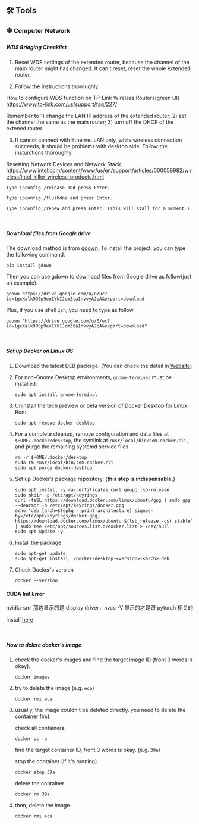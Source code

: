 ## 🛠 Tools

### 🕸️ Computer Network

##### WDS Bridging Checklist

1. Reset WDS settings of the extended router, because the channel of the main router might has changed. If can't reset, reset the whole extended router.

2. Follow the instructions thoroughly. 

How to configure WDS function on TP-Link Wireless Routers(green UI)
https://www.tp-link.com/us/support/faq/227/

Remember to 1) change the LAN IP address of the extended router; 2) set the channel the same as the main router; 3) turn off the DHCP of the extened router.

3. If cannot connect with Ethernet LAN only, while wireless connection succeeds, it should be problems with desktop side. Follow the insturctions thoroughly.

Resetting Network Devices and Network Stack
https://www.intel.com/content/www/us/en/support/articles/000058982/wireless/intel-killer-wireless-products.html

```
Type ipconfig /release and press Enter.

Type ipconfig /flushdns and press Enter.

Type ipconfig /renew and press Enter. (This will stall for a moment.)
```



<br>

##### Download files from Google drive

The download method is from [gdown](https://github.com/wkentaro/gdown). To install the project, you can type the following command.

```
pip install gdown
```
Then you can use gdown to download files from Google drive as follow(just an example).
```
gdown https://drive.google.com/u/0/uc?id=1gxXalk9O0p9eu1YkIJcmZta1nvvyAJpA&export=download
```
Plus, if you use shell  ```zsh```, you need to type as follow.
```
gdown "https://drive.google.com/u/0/uc?id=1gxXalk9O0p9eu1YkIJcmZta1nvvyAJpA&export=download"
```

<br>

##### Set up Docker on Linux OS

1. Download the latest DEB package. (You can check the detail in [Website](https://docs.docker.com/desktop/install/ubuntu/))

2. For non-Gnome Desktop environments, ```gnome-terminal``` must be installed:
    ```
    sudo apt install gnome-terminal
    ```

3. Uninstall the tech preview or beta version of Docker Desktop for Linux. Run:
    ```
    sudo apt remove docker-desktop
    ```

4. For a complete cleanup, remove configuration and data files at ```$HOME/.docker/desktop```, the symlink at ```/usr/local/bin/com.docker.cli```, and purge the remaining systemd service files.
    ```
    rm -r $HOME/.docker/desktop
    sudo rm /usr/local/bin/com.docker.cli
    sudo apt purge docker-desktop
    ```

5. Set up Docker’s package repository. (**this step is indispensable.**)
    ```
    sudo apt install -y ca-certificates curl gnupg lsb-release
    sudo mkdir -p /etc/apt/keyrings
    curl -fsSL https://download.docker.com/linux/ubuntu/gpg | sudo gpg --dearmor -o /etc/apt/keyrings/docker.gpg
    echo "deb [arch=$(dpkg --print-architecture) signed-by=/etc/apt/keyrings/docker.gpg] https://download.docker.com/linux/ubuntu $(lsb_release -cs) stable" | sudo tee /etc/apt/sources.list.d/docker.list > /dev/null
    sudo apt update -y
    ```

6. Install the package
    ```
    sudo apt-get update
    sudo apt-get install ./docker-desktop-<version>-<arch>.deb
    ```

7. Check Docker's version
    ```
    docker --version
    ```

#### CUDA Init Error

nvidia-smi 那边显示的是 display driver，nvcc -V 显示的才是跟 pytorch 相关的

Install [here](https://developer.nvidia.com/cuda-downloads?target_os=Linux&target_arch=x86_64&Distribution=Ubuntu&target_version=20.04&target_type=deb_network)

<br>

##### How to delete docker's image

1. check the docker's images and find the target image ID (front 3 words is okay).
    ```
    docker images
    ```
2. try to delete the image (e.g. ```eca```)
    ```
    docker rmi eca
    ```
3. usually, the image couldn't be deleted directly. you need to delete the container first.

   check all containers.
   ```
   docker ps -a
   ```
   find the target container ID, front 3 words is okay. (e.g. ```39a```)

   stop the container (if it's running).
   ```
   docker stop 39a
   ```
   delete the container.
   ```
   docker rm 39a
   ```
4. then, delete the image.
   ```
   docker rmi eca
   ```
